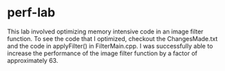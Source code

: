 # perf-lab
This lab involved optimizing memory intensive code in an image
filter function. To see the code that I optimized, checkout the
ChangesMade.txt and the code in applyFilter() in FilterMain.cpp. I was 
successfully able to increase the performance of the image filter function
by a factor of approximately 63.
